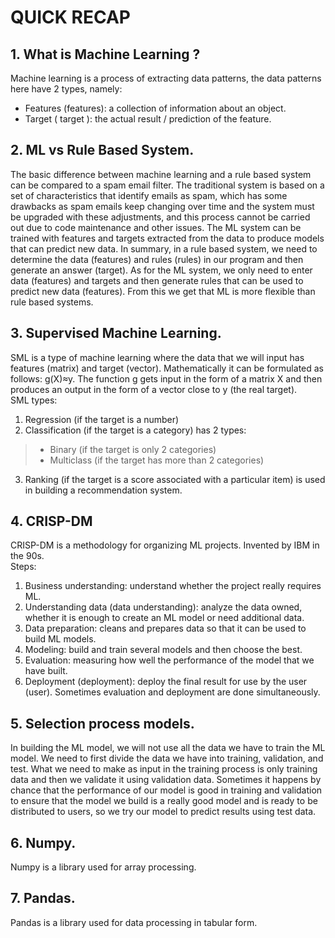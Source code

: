 # QUICK RECAP

## 1. What is Machine Learning ?
Machine learning is a process of extracting data patterns, the data patterns here have 2 types, namely: 
* Features (features): a collection of information about an object. 
* Target ( target ): the actual result / prediction of the feature. 

## 2. ML vs Rule Based System. 
The basic difference between machine learning and a rule based system can be compared to a spam email filter.
The traditional system is based on a set of characteristics that identify emails as spam, which has some drawbacks as spam emails keep changing over time and the system must be upgraded with these adjustments, and this process cannot be carried out due to code maintenance and other issues.
The ML system can be trained with features and targets extracted from the data to produce models that can predict new data. 
In summary, in a rule based system, we need to determine the data (features) and rules (rules) in our program and then generate an answer (target). As for the ML system, we only need to enter data (features) and targets and then generate rules that can be used to predict new data (features). 
From this we get that ML is more flexible than rule based systems.

## 3. Supervised Machine Learning.
SML is a type of machine learning where the data that we will input has features (matrix) and target (vector).
Mathematically it can be formulated as follows: g(X)≈y. The function g gets input in the form of a matrix X and then produces an output in the form of a vector close to y (the real target).<br>
SML types: 
1. Regression (if the target is a number) 
2. Classification (if the target is a category) has 2 types:
> * Binary (if the target is only 2 categories)
> * Multiclass (if the target has more than 2 categories)
3. Ranking (if the target is a score associated with a particular item) is used in building a recommendation system.

## 4. CRISP-DM 
CRISP-DM is a methodology for organizing ML projects. Invented by IBM in the 90s.
<br>
Steps: 
1. Business understanding: understand whether the project really requires ML. 
2. Understanding data (data understanding): analyze the data owned, whether it is enough to create an ML model or need additional data. 
3. Data preparation: cleans and prepares data so that it can be used to build ML models.
4. Modeling: build and train several models and then choose the best. 
5. Evaluation: measuring how well the performance of the model that we have built.
6. Deployment (deployment): deploy the final result for use by the user (user). 
Sometimes evaluation and deployment are done simultaneously.

## 5. Selection process models.
In building the ML model, we will not use all the data we have to train the ML model. We need to first divide the data we have into training, validation, and test. What we need to make as input in the training process is only training data and then we validate it using validation data. Sometimes it happens by chance that the performance of our model is good in training and validation to ensure that the model we build is a really good model and is ready to be distributed to users, so we try our model to predict results using test data.

## 6. Numpy.
Numpy is a library used for array processing.

## 7. Pandas.
Pandas is a library used for data processing in tabular form.
